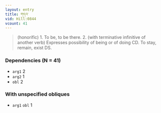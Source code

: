 ```yaml
---
layout: entry
title: གདའ་
vid: Hill:0844
vcount: 41
---
```


> (honorific) 1\.
 To be, to be there\.
 2\.
 (with terminative infinitive of another verb) Expresses possibility of being or of doing CD\.
 To stay, remain, exist DS\.

### Dependencies (N = 41)
* `arg1` 2
* `arg2` 1
* `obl` 2


### With unspecified obliques
* `arg1` `obl` 1
